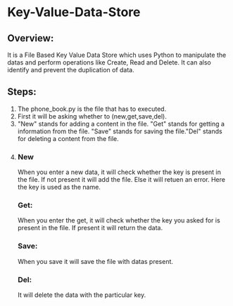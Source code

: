 # Key-Value-Data-Store

## Overview:

It is a File Based Key Value Data Store which uses Python to manipulate the datas and perform operations like Create, Read and Delete. It can also identify and prevent the duplication of data.

## Steps:

1. The phone_book.py is the file that has to executed.
2. First it will be asking whether to (new,get,save,del).
3. "New" stands for adding a content in the file. "Get" stands for getting a information from the file. "Save" stands for          saving the file."Del" stands for deleting a content from the file.
4. ### New
   When you enter a new data, it will check whether the key is present in the file. If not present it will add the file. Else      it will retuen an error. Here the key is used as the name.
   ### Get:
   When you enter the get, it will check whether the key you asked for is present in the file. If present it will return the      data.
   ### Save:
   When you save it will save the file with datas present.
   ### Del:
   It will delete the data with the particular key. 
